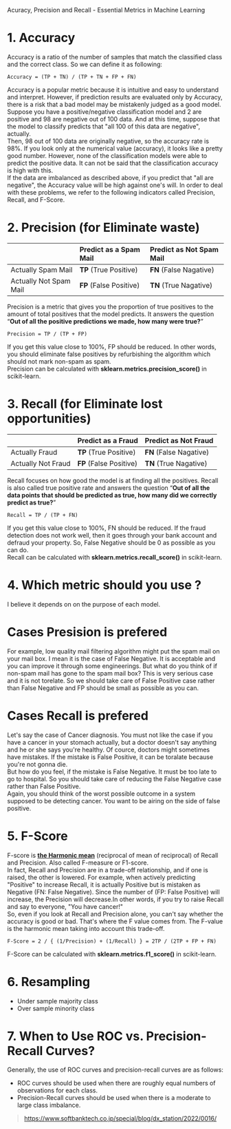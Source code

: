 Acuracy, Precision and Recall - Essential Metrics in Machine Learning

# 1. Accuracy
Accuracy is a ratio of the number of samples that match the classified class and the correct class. So we can define it as following:
```
Accuracy = (TP + TN) / (TP + TN + FP + FN)
```
Accuracy is a popular metric because it is intuitive and easy to understand and interpret. However, if prediction results are evaluated only by Accuracy, there is a risk that a bad model may be mistakenly judged as a good model. <br>
Suppose you have a positive/negative classification model and 2 are positive and 98 are negative out of 100 data.
And at this time, suppose that the model to classify predicts that "all 100 of this data are negative", actually. <br>
Then, 98 out of 100 data are originally negative, so the accuracy rate is 98%. If you look only at the numerical value (accuracy), it looks like a pretty good number. However, none of the classification models were able to predict the positive data. It can not be said that the classification accuracy is high with this. <br>
If the data are imbalanced as described above, if you predict that "all are negative", the Accuracy value will be high against one's will. In order to deal with these problems, we refer to the following indicators called Precision, Recall, and F-Score.

# 2. Precision (for Eliminate waste)

| |	Predict as a Spam Mail |	Predict as Not Spam Mail |
| :--- | :--- | :--- |
| Actually Spam Mail | **TP** (True Positive) | **FN** (False Nagative) |
| Actually Not Spam Mail | **FP** (False Positive) | **TN** (True Nagative) |

Precision is a metric that gives you the proportion of true positives to the amount of total positives that the model predicts. It answers the question “**Out of all the positive predictions we made, how many were true?**”

```
Precision = TP / (TP + FP)
```
If you get this value close to 100%, FP should be reduced. In other words, you should eliminate false positives by refurbishing the algorithm which should not mark non-spam as spam. <br>
Precision can be calculated with **sklearn.metrics.precision_score()** in scikit-learn.

# 3. Recall (for Eliminate lost opportunities)

| |	Predict as a Fraud |	Predict as Not Fraud |
| :--- | :--- | :--- |
| Actually Fraud | **TP** (True Positive) | **FN** (False Nagative) |
| Actually Not Fraud | **FP** (False Positive) | **TN** (True Nagative) |

Recall focuses on how good the model is at finding all the positives. Recall is also called true positive rate and answers the question “**Out of all the data points that should be predicted as true, how many did we correctly predict as true?**” 

```
Recall = TP / (TP + FN)
```
If you get this value close to 100%, FN should be reduced. If the fraud detection does not work well, then it goes through your bank account and defraud your property. So, False Negative should be 0 as possible as you can do. <br>
Recall can be calculated with **sklearn.metrics.recall_score()** in scikit-learn.

# 4. Which metric should you use ?
I believe it depends on on the purpose of each model. <br>
# Cases Presision is prefered
For example, low quality mail filtering algorithm might put the spam mail on your mail box. I mean it is the case of False Negative. It is acceptable and you can improve it through some engineerings. But what do you think of if non-spam mail has gone to the spam mail box? This is very serious case and it is not torelate. So we should take care of False Positive case rather than False Negative and FP should be small as possible as you can. 

# Cases Recall is prefered
Let's say the case of Cancer diagnosis. You must not like the case if you have a cancer in your stomach actually, but a doctor doesn't say anything and he or she says you're healthy. Of cource, doctors might sometimes have mistakes. If the mistake is False Positive, it can be toralate because you're not gonna die.<br>
But how do you feel, if the mistake is False Negative. It must be too late to go to hospital. So you should take care of reducing the False Negative case rather than False Positive.<br>
Again, you should think of the worst possible outcome in a system  supposed to be detecting cancer. You want to be airing on the side of false positive.

# 5. F-Score
F-score is **[the Harmonic mean](https://en.wikipedia.org/wiki/Harmonic_mean)** (reciprocal of mean of reciprocal) of Recall and Precision. Also called F-measure or F1-score. <br>
In fact, Recall and Precision are in a trade-off relationship, and if one is raised, the other is lowered.
For example, when actively predicting "Positive" to increase Recall, it is actually Positive but is mistaken as Negative (FN: False Negative). Since the number of (FP: False Positive) will increase, the Precision will decrease.In other words, if you try to raise Recall and say to everyone, "You have cancer!" <br>
So, even if you look at Recall and Precision alone, you can't say whether the accuracy is good or bad. That's where the F value comes from. The F-value is the harmonic mean taking into account this trade-off.

```
F-Score = 2 / { (1/Precision) + (1/Recall) } = 2TP / (2TP + FP + FN)
```
F-Score can be calculated with **sklearn.metrics.f1_score()** in scikit-learn.<br>  

# 6. Resampling
- Under sample majority class
- Over sample minority class

# 7. When to Use ROC vs. Precision-Recall Curves?
Generally, the use of ROC curves and precision-recall curves are as follows:

- ROC curves should be used when there are roughly equal numbers of observations for each class.
- Precision-Recall curves should be used when there is a moderate to large class imbalance.
  
> https://www.softbanktech.co.jp/special/blog/dx_station/2022/0016/
